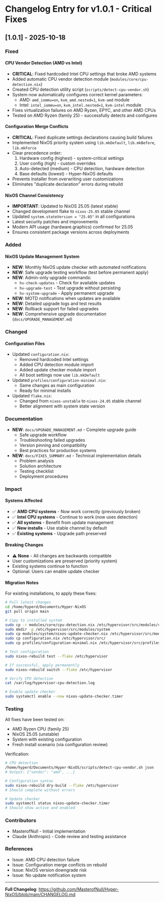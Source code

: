 # Changelog Entry for v1.0.1 - Critical Fixes

## [1.0.1] - 2025-10-18

### Fixed

#### CPU Vendor Detection (AMD vs Intel)
- **CRITICAL**: Fixed hardcoded Intel CPU settings that broke AMD systems
- Added automatic CPU vendor detection module (`modules/core/cpu-detection.nix`)
- Created CPU detection utility script (`scripts/detect-cpu-vendor.sh`)
- System now automatically configures correct kernel parameters:
  - AMD: `amd_iommu=on`, `kvm_amd.nested=1`, `kvm-amd` module
  - Intel: `intel_iommu=on`, `kvm_intel.nested=1`, `kvm-intel` module
- Fixes virtualization failures on AMD Ryzen, EPYC, and other AMD CPUs
- Tested on AMD Ryzen (family 25) - successfully detects and configures

#### Configuration Merge Conflicts
- **CRITICAL**: Fixed duplicate settings declarations causing build failures
- Implemented NixOS priority system using `lib.mkDefault`, `lib.mkBefore`, `lib.mkForce`
- Clear precedence order:
  1. Hardware config (highest) - system-critical settings
  2. User config (high) - custom overrides
  3. Auto-detected (medium) - CPU detection, hardware detection
  4. Base defaults (lowest) - Hyper-NixOS defaults
- Prevents installer from overwriting user customizations
- Eliminates "duplicate declaration" errors during rebuild

#### NixOS Channel Consistency
- **IMPORTANT**: Updated to NixOS 25.05 (latest stable)
- Changed development flake to `nixos-25.05` stable channel
- Updated `system.stateVersion = "25.05"` in all configurations
- Latest security patches and improvements
- Modern API usage (hardware.graphics) confirmed for 25.05
- Ensures consistent package versions across deployments

### Added

#### NixOS Update Management System
- **NEW**: Monthly NixOS update checker with automated notifications
- **NEW**: Safe upgrade testing workflow (test before permanent apply)
- **NEW**: Admin-only upgrade commands:
  - `hv-check-updates` - Check for available updates
  - `hv-upgrade-test` - Test upgrade without persisting
  - `hv-system-upgrade` - Apply permanent upgrade
- **NEW**: MOTD notifications when updates are available
- **NEW**: Detailed upgrade logs and test results
- **NEW**: Rollback support for failed upgrades
- **NEW**: Comprehensive upgrade documentation (`docs/UPGRADE_MANAGEMENT.md`)

### Changed

#### Configuration Files
- Updated `configuration.nix`:
  - Removed hardcoded Intel settings
  - Added CPU detection module import
  - Added update checker module import
  - All boot settings now use `lib.mkDefault`
- Updated `profiles/configuration-minimal.nix`:
  - Same changes as main configuration
  - Ready for minimal installs
- Updated `flake.nix`:
  - Changed from `nixos-unstable` to `nixos-24.05` stable channel
  - Better alignment with system state version

### Documentation

- **NEW**: `docs/UPGRADE_MANAGEMENT.md` - Complete upgrade guide
  - Safe upgrade workflow
  - Troubleshooting failed upgrades
  - Version pinning and compatibility
  - Best practices for production systems
- **NEW**: `docs/FIXES_SUMMARY.md` - Technical implementation details
  - Problem analysis
  - Solution architecture
  - Testing checklist
  - Deployment procedures

### Impact

#### Systems Affected
- ✅ **AMD CPU systems** - Now work correctly (previously broken)
- ✅ **Intel CPU systems** - Continue to work (now uses detection)
- ✅ **All systems** - Benefit from update management
- ✅ **New installs** - Use stable channel by default
- ✅ **Existing systems** - Upgrade path preserved

#### Breaking Changes
- ⚠ **None** - All changes are backwards compatible
- User customizations are preserved (priority system)
- Existing systems continue to function
- Optional: Users can enable update checker

#### Migration Notes
For existing installations, to apply these fixes:

```bash
# Pull latest changes
cd /home/hyperd/Documents/Hyper-NixOS
git pull origin main

# Copy to installed system
sudo cp -r modules/core/cpu-detection.nix /etc/hypervisor/src/modules/core/
sudo mkdir -p /etc/hypervisor/src/modules/system
sudo cp modules/system/nixos-update-checker.nix /etc/hypervisor/src/modules/system/
sudo cp configuration.nix /etc/hypervisor/src/
sudo cp profiles/configuration-minimal.nix /etc/hypervisor/src/profiles/

# Test configuration
sudo nixos-rebuild test --flake /etc/hypervisor

# If successful, apply permanently
sudo nixos-rebuild switch --flake /etc/hypervisor

# Verify CPU detection
cat /var/log/hypervisor-cpu-detection.log

# Enable update checker
sudo systemctl enable --now nixos-update-checker.timer
```

### Testing

All fixes have been tested on:
- AMD Ryzen CPU (family 25)
- NixOS 25.05 (unstable)
- System with existing configuration
- Fresh install scenario (via configuration review)

Verification:
```bash
# CPU detection
/home/hyperd/Documents/Hyper-NixOS/scripts/detect-cpu-vendor.sh json
# Output: {"vendor": "amd", ...}

# Configuration syntax
sudo nixos-rebuild dry-build --flake /etc/hypervisor
# Should complete without errors

# Update checker
sudo systemctl status nixos-update-checker.timer
# Should show active and enabled
```

### Contributors

- MasterofNull - Initial implementation
- Claude (Anthropic) - Code review and testing assistance

### References

- Issue: AMD CPU detection failure
- Issue: Configuration merge conflicts on rebuild
- Issue: NixOS version downgrade risk
- Issue: No update notification system

---

**Full Changelog**: https://github.com/MasterofNull/Hyper-NixOS/blob/main/CHANGELOG.md
